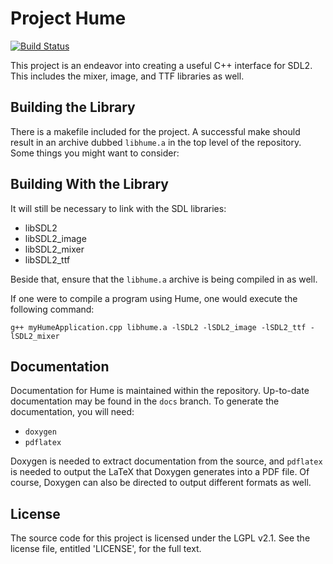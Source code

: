Project Hume
============

[![Build Status](http://ci.mardev.net/buildStatus/icon?job=Hume)](http://ci.mardev.net/job/Hume/)

This project is an endeavor into creating a useful C++ interface for SDL2.
This includes the mixer, image, and TTF libraries as well.

Building the Library
--------------------
There is a makefile included for the project.
A successful make should result in an archive dubbed `libhume.a` in the top level of the repository.
Some things you might want to consider:

Building With the Library
-------------------------
It will still be necessary to link with the SDL libraries:
* libSDL2
* libSDL2_image
* libSDL2_mixer
* libSDL2_ttf

Beside that, ensure that the `libhume.a` archive is being compiled in as well.

If one were to compile a program using Hume, one would execute the following command:

`g++ myHumeApplication.cpp libhume.a -lSDL2 -lSDL2_image -lSDL2_ttf -lSDL2_mixer`

Documentation
-------------

Documentation for Hume is maintained within the repository. Up-to-date documentation
may be found in the `docs` branch. To generate the documentation, you will need:
* `doxygen`
* `pdflatex`

Doxygen is needed to extract documentation from the source, and `pdflatex` is needed
to output the LaTeX that Doxygen generates into a PDF file. Of course, Doxygen can
also be directed to output different formats as well.

License
-------
The source code for this project is licensed under the LGPL v2.1.
See the license file, entitled 'LICENSE', for the full text.

